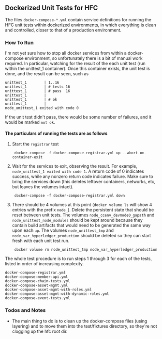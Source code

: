 ## Dockerized Unit Tests for HFC

The files `docker-compose-*.yml` contain service definitions for running the HFC unit tests
within dockerized environments, in which everything is clean and controlled, closer to that
of a production environment.

### How To Run

I'm not yet sure how to stop all docker services from within a docker-compose environment,
so unfortunately there is a bit of manual work required.  In particular, watching for the
result of the each unit test (run within the unittest_1 container).  Once this container
exists, the unit test is done, and the result can be seen, such as

    unittest_1        | 1..16
    unittest_1        | # tests 16
    unittest_1        | # pass  16
    unittest_1        |
    unittest_1        | # ok
    unittest_1        |
    node_unittest_1 exited with code 0

If the unit test didn't pass, there would be some number of failures, and it would be marked `not ok`.

#### The particulars of running the tests are as follows

1. Start the `registrar` test

        docker-compose -f docker-compose-registrar.yml up --abort-on-container-exit

2. Wait for the services to exit, observing the result.  For example, `node_unittest_1 exited with code 1`.
A return code of 0 indicates success, while any nonzero return code indicates failure.  Make sure to bring the
services down (this deletes leftover containers, networks, etc, but leaves the volumes intact).

        docker-compose -f docker-compose-registrar.yml down

3. There should be 4 volumes at this point (`docker volume ls` will show 4 entries with the prefix `node_`).
Delete the persistent state that should be reset between unit tests.  The volumes `node_ccenv_devmode0_gopath`
and `node_unittest_node_modules` should be kept around because they contain build artifacts that would need
to be generated the same way upon each `up`.  The volumes `node_unittest_tmp` and `node_var_hyperledger_production`
should be deleted so they can start fresh with each unit test run.

        docker volume rm node_unittest_tmp node_var_hyperledger_production

The whole test procedure is to run steps 1 through 3 for each of the tests, listed in order of increasing
complexity.

    docker-compose-registrar.yml
    docker-compose-member-api.yml
    docker-compose-chain-tests.yml
    docker-compose-asset-mgmt.yml
    docker-compose-asset-mgmt-with-roles.yml
    docker-compose-asset-mgmt-with-dynamic-roles.yml
    docker-compose-event-tests.yml

### Todos and Notes

-   The main thing to do is to clean up the docker-compose files (using layering) and to move them into the test/fixtures
    directory, so they're not clogging up the hfc root dir.
